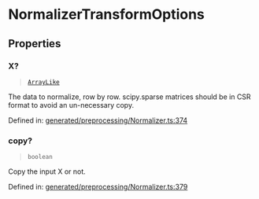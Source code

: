 # NormalizerTransformOptions

## Properties

### X?

> [`ArrayLike`](../types/ArrayLike.md)

The data to normalize, row by row. scipy.sparse matrices should be in CSR format to avoid an un-necessary copy.

Defined in:  [generated/preprocessing/Normalizer.ts:374](https://github.com/transitive-bullshit/scikit-learn-ts/blob/92ab806/packages/sklearn/src/generated/preprocessing/Normalizer.ts#L374)

### copy?

> `boolean`

Copy the input X or not.

Defined in:  [generated/preprocessing/Normalizer.ts:379](https://github.com/transitive-bullshit/scikit-learn-ts/blob/92ab806/packages/sklearn/src/generated/preprocessing/Normalizer.ts#L379)
